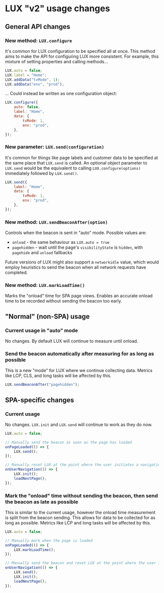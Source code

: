 # LUX "v2" usage changes

## General API changes

### New method: `LUX.configure`

It's common for LUX configuration to be specified all at once. This method aims to make the API for configuring LUX more consistent. For example, this mixture of setting properties and calling methods...

```js
LUX.auto = false;
LUX.label = "Home";
LUX.addData("tvMode", 1);
LUX.addData("env", "prod");
```

... Could instead be written as one configuration object:

```js
LUX.configure({
    auto: false,
    label: "Home",
    data: {
        tvMode: 1,
        env: "prod",
    },
});
```

### New parameter: `LUX.send(configuration)`

It's common for things like page labels and customer data to be specified at the same place that `LUX.send` is called. An optional object parameter to `LUX.send` would be the equivalent to calling `LUX.configure(options)` immediately followed by `LUX.send()`.

```js
LUX.send({
    label: "Home",
    data: {
        tvMode: 1,
        env: "prod",
    },
});
```

### New method: `LUX.sendBeaconAfter(option)`

Controls when the beacon is sent in "auto" mode. Possible values are:

* `onload` - the same behaviour as `LUX.auto = true`
* `pagehidden` - wait until the page's `visibilityState` is `hidden`, with `pagehide` and `unload` fallbacks

Future versions of LUX might also support a `networkidle` value, which would employ heuristics to send the beacon when all network requests have completed.

### New method: `LUX.markLoadTime()`

Marks the "onload" time for SPA page views. Enables an accurate onload time to be recorded without sending the beacon too early.

## "Normal" (non-SPA) usage

### Current usage in "auto" mode

No changes. By default LUX will continue to measure until onload.

### Send the beacon automatically after measuring for as long as possible

This is a new "mode" for LUX where we continue collecting data. Metrics like LCP, CLS, and long tasks will be affected by this.

```js
LUX.sendBeaconAfter("pagehidden");
```

## SPA-specific changes

### Current usage

No changes. `LUX.init` and `LUX.send` will continue to work as they do now.

```js
LUX.auto = false;

// Manually send the beacon as soon as the page has loaded
onPageLoaded(() => {
    LUX.send();
});

// Manually reset LUX at the point where the user initiates a navigation
onUserNavigation(() => {
    LUX.init();
    loadNextPage();
});
```

### Mark the "onload" time without sending the beacon, then send the beacon as late as possible

This is similar to the current usage, however the onload time measurement is split from the beacon sending. This allows for data to be collected for as long as possible. Metrics like LCP and long tasks will be affected by this.

```js
LUX.auto = false;

// Manually mark when the page is loaded
onPageLoaded(() => {
    LUX.markLoadTime();
});

// Manually send the beacon and reset LUX at the point where the user initiates a navigation
onUserNavigation(() => {
    LUX.send();
    LUX.init();
    loadNextPage();
});
```
